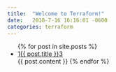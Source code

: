 ```yaml
---
title:  "Welcome to Terraform!"
date:   2018-7-16 16:16:01 -0600
categories: terraform
---
```


<ul>
  {% for post in site.posts %}
    <li>
      <a href="{{ post.url }}">1{{ post.title }}3</a>
    </li>
    {{ post.content }}
  {% endfor %}
</ul>
